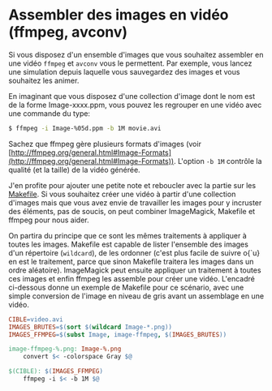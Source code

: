 # Assembler des images en vidéo (ffmpeg, avconv)

Si vous disposez d'un ensemble d'images que vous souhaitez assembler en une vidéo `ffmpeg` et `avconv` vous le permettent. Par exemple, vous lancez une simulation depuis laquelle vous sauvegardez des images et vous souhaitez les animer. 

En imaginant que vous disposez d'une collection d'image dont le nom
est de la forme Image-xxxx.ppm, vous pouvez les regrouper en une vidéo
avec une commande du type:

```bash
$ ffmpeg -i Image-%05d.ppm -b 1M movie.avi
```

Sachez que ffmpeg gère plusieurs formats d'images (voir [http://ffmpeg.org/general.html#Image-Formats](http://ffmpeg.org/general.html#Image-Formats)). L'option `-b 1M` contrôle la qualité (et la taille) de la vidéo générée.

J'en profite pour ajouter une petite note et reboucler avec la partie sur les [Makefile](autotask.md). Si vous souhaitez créer une vidéo à partir d'une collection d'images mais que vous avez envie de travailler les images pour y incruster des éléments, pas de soucis, on peut combiner ImageMagick, Makefile et ffmpeg pour nous aider. 

On partira du principe que ce sont les mêmes traitements à appliquer à toutes les
images. Makefile est capable de lister l'ensemble des images d'un répertoire (`wildcard`), de les ordonner (c'est plus facile de suivre o{\`u} en est le traitement, parce que sinon Makefile traitera les images dans un ordre aléatoire). ImageMagick peut ensuite appliquer un traitement à toutes ces images et enfin ffmpeg les assemble pour créer une vidéo. L'encadré ci-dessous donne un exemple de Makefile pour ce
scénario, avec une simple conversion de l'image en niveau de gris avant un
assemblage en une vidéo.

```makefile
CIBLE=video.avi
IMAGES_BRUTES=$(sort $(wildcard Image-*.png))
IMAGES_FFMPEG=$(subst Image, image-ffmpeg, $(IMAGES_BRUTES))

image-ffmpeg-%.png: Image-%.png
	convert $< -colorspace Gray $@

$(CIBLE): $(IMAGES_FFMPEG)
	ffmpeg -i $< -b 1M $@
```
